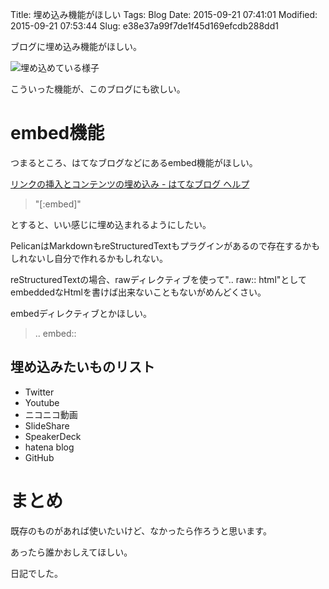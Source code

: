 Title: 埋め込み機能がほしい
Tags: Blog
Date: 2015-09-21 07:41:01
Modified: 2015-09-21 07:53:44
Slug: e38e37a99f7de1f45d169efcdb288dd1

ブログに埋め込み機能がほしい。

![埋め込めている様子](https://i.gyazo.com/9bd59a65ff4d7cdb97bd17c948db7c23.png)

こういった機能が、このブログにも欲しい。

# embed機能

つまるところ、はてなブログなどにあるembed機能がほしい。

[リンクの挿入とコンテンツの埋め込み - はてなブログ ヘルプ](http://help.hatenablog.com/entry/editor/advlink "リンクの挿入とコンテンツの埋め込み - はてなブログ ヘルプ")

> "[<URL>:embed]"

とすると、いい感じに埋め込まれるようにしたい。

PelicanはMarkdownもreStructuredTextもプラグインがあるので存在するかもしれないし自分で作れるかもしれない。

reStructuredTextの場合、rawディレクティブを使って".. raw:: html"としてembeddedなHtmlを書けば出来ないこともないがめんどくさい。

embedディレクティブとかほしい。

> .. embed:: <URL>

## 埋め込みたいものリスト

* Twitter
* Youtube
* ニコニコ動画
* SlideShare
* SpeakerDeck
* hatena blog
* GitHub

# まとめ

既存のものがあれば使いたいけど、なかったら作ろうと思います。

あったら誰かおしえてほしい。

日記でした。